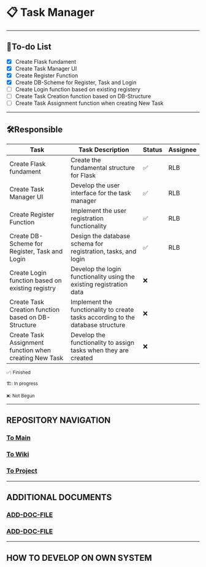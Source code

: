 # 📋 Task Manager

---

## 📃To-do List

- [X] Create Flask fundament
- [X] Create Task Manager UI
- [X] Create Register Function
- [X] Create DB-Scheme for Register, Task and Login   
- [ ] Create Login function based on existing registery
- [ ] Create Task Creation function based on DB-Structure
- [ ] Create Task Assignment function when creating New Task

---

## 🛠️Responsible

| Task                                                   | Task Description                                                                | Status | Assignee  |
|--------------------------------------------------------|---------------------------------------------------------------------------------|--------|-----------|
| Create Flask fundament                                 | Create the fundamental structure for Flask                                      | ✅      | RLB      |
| Create Task Manager UI                                 | Develop the user interface for the task manager                                 | ✅      | RLB      |
| Create Register Function                               | Implement the user registration functionality                                   | ✅      | RLB      |
| Create DB-Scheme for Register, Task and Login          | Design the database schema for registration, tasks, and login                   | ✅      | RLB      |
| Create Login function based on existing registry       | Develop the login functionality using the existing registration data            | ❌      |          |
| Create Task Creation function based on DB-Structure    | Implement the functionality to create tasks according to the database structure | ❌      |          |
| Create Task Assignment function when creating New Task | Develop the functionality to assign tasks when they are created                 | ❌      |          |

<small>✅: Finished</small>

<small>🏗️: In progress</small>

<small>❌: Not Begun</small>

---


## REPOSITORY NAVIGATION

### [To Main](https://github.com/Campus-Castolo/M254)

### [To Wiki](https://github.com/Campus-Castolo/M254/wiki)

### [To Project](https://github.com/orgs/Campus-Castolo/projects/2)

---

## ADDITIONAL DOCUMENTS

### [ADD-DOC-FILE]()

### [ADD-DOC-FILE]()

---

## HOW TO DEVELOP ON OWN SYSTEM

